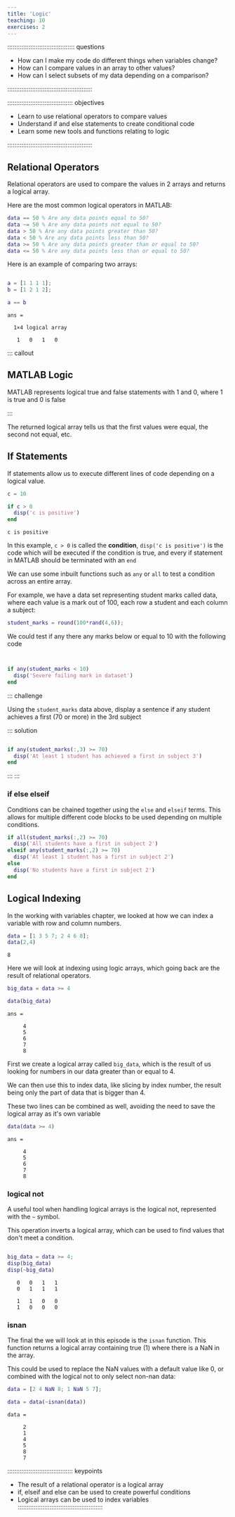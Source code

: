 ```yaml
---
title: 'Logic'
teaching: 10
exercises: 2
---
```


:::::::::::::::::::::::::::::::::::::: questions 

- How can I make my code do different things when variables change?
- How can I compare values in an array to other values?
- How can I select subsets of my data depending on a comparison?

::::::::::::::::::::::::::::::::::::::::::::::::

::::::::::::::::::::::::::::::::::::: objectives

- Learn to use relational operators to compare values
- Understand if and else statements to create conditional code
- Learn some new tools and functions relating to logic

::::::::::::::::::::::::::::::::::::::::::::::::

## Relational Operators

Relational operators are used to compare the values in 2 arrays and returns a logical array.

Here are the most common logical operators in MATLAB:

``` MATLAB
data == 50 % Are any data points equal to 50?
data ~= 50 % Are any data points not equal to 50?
data > 50 % Are any data points greater than 50?
data < 50 % Are any data points less than 50?
data >= 50 % Are any data points greater than or equal to 50?
data <= 50 % Are any data points less than or equal to 50?

```

Here is an example of comparing two arrays:

``` MATLAB

a = [1 1 1 1];
b = [1 2 1 2];

a == b

```
``` OUTPUT
ans =

  1×4 logical array

   1   0   1   0
```
::: callout

## MATLAB Logic

MATLAB represents logical true and false statements with 1 and 0, where 1 is true and 0 is false

:::

The returned logical array tells us that the first values were equal, the second not equal, etc.

## If Statements

If statements allow us to execute different lines of code depending on a logical value.


``` MATLAB
c = 10

if c > 0
  disp('c is positive')
end
```
``` OUTPUT
c is positive
```

In this example, `c > 0` is called the **condition**, `disp('c is positive')` is 
the code which will be executed if the condition is true, and every if statement 
in MATLAB should be terminated with an `end` 

We can use some inbuilt functions such as `any` or `all` to test a condition across an entire array.

For example, we have a data set representing student marks called data, where each value is a mark out of 100, each row a student and each column a subject:

``` MATLAB
student_marks = round(100*rand(4,6));
```
We could test if any there any marks below or equal to 10 with the following code

``` MATLAB


if any(student_marks < 10)
  disp('Severe failing mark in dataset')
end
```

::: challenge

Using the `student_marks` data above, display a sentence if any student achieves a first (70 or more) in the 3rd subject

::: solution

``` MATLAB

if any(student_marks(:,3) >= 70)
  disp('At least 1 student has achieved a first in subject 3')
end
```
:::
:::

### if else elseif

Conditions can be chained together using the `else` and `elseif` terms. This allows for multiple different code blocks to be used depending on multiple conditions.

``` MATLAB
if all(student_marks(:,2) >= 70)
  disp('All students have a first in subject 2')
elseif any(student_marks(:,2) >= 70)
  disp('At least 1 student has a first in subject 2')
else
  disp('No students have a first in subject 2')
end
```

## Logical Indexing

In the working with variables chapter, we looked at how we can index a variable with row and column numbers.

``` MATLAB
data = [1 3 5 7; 2 4 6 8];
data(2,4)
```
``` OUTPUT
8
```

Here we will look at indexing using logic arrays, which going back are the result of relational operators.


``` MATLAB
big_data = data >= 4 

data(big_data)
```
``` OUTPUT
ans =

     4
     5
     6
     7
     8
```
First we create a logical array called `big_data`, which is the result of us looking for numbers in our data greater than or equal to 4.

We can then use this to index data, like slicing by index number, the result being only the part of data that is bigger than 4.

These two lines can be combined as well, avoiding the need to save the logical array as it's own variable

``` MATLAB
data(data >= 4)
```
``` OUTPUT
ans =

     4
     5
     6
     7
     8
```

### logical not

A useful tool when handling logical arrays is the logical not, represented with the `~` symbol.

This operation inverts a logical array, which can be used to find values that don't meet a condition. 

``` MATLAB

big_data = data >= 4;
disp(big_data)
disp(~big_data)
```

``` OUTPUT
   0   0   1   1
   0   1   1   1

   1   1   0   0
   1   0   0   0
```

### isnan

The final the we will look at in this episode is the `isnan` function. This function returns a logical array containing true (1) where there is a NaN in the array.

This could be used to replace the NaN values with a default value like 0, or combined with the logical not to only select non-nan data:

``` MATLAB
data = [2 4 NaN 8; 1 NaN 5 7];

data = data(~isnan(data))
```

``` OUTPUT
data =

     2
     1
     4
     5
     8
     7
```
::::::::::::::::::::::::::::::::::::: keypoints 

- The result of a relational operator is a logical array
- if, elseif and else can be used to create powerful conditions
- Logical arrays can be used to index variables
::::::::::::::::::::::::::::::::::::::::::::::::

